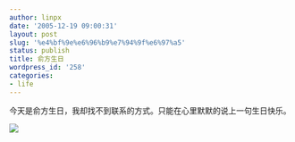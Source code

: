 ```yaml
---
author: linpx
date: '2005-12-19 09:00:31'
layout: post
slug: '%e4%bf%9e%e6%96%b9%e7%94%9f%e6%97%a5'
status: publish
title: 俞方生日
wordpress_id: '258'
categories:
- life
---
```


今天是俞方生日，我却找不到联系的方式。只能在心里默默的说上一句生日快乐。

  
![](http://i30.photobucket.com/albums/c330/pennyg/A84.jpg)

